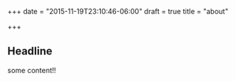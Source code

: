 +++
date = "2015-11-19T23:10:46-06:00"
draft = true
title = "about"

+++

## Headline

some content!!
